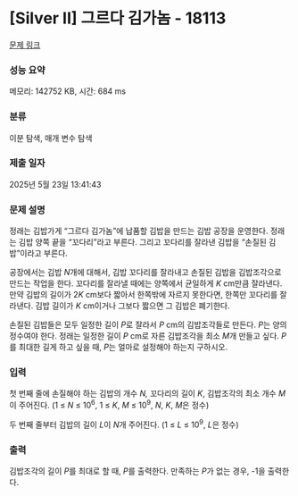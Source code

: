 # [Silver II] 그르다 김가놈 - 18113 

[문제 링크](https://www.acmicpc.net/problem/18113) 

### 성능 요약

메모리: 142752 KB, 시간: 684 ms

### 분류

이분 탐색, 매개 변수 탐색

### 제출 일자

2025년 5월 23일 13:41:43

### 문제 설명

<p>정래는 김밥가게 “그르다 김가놈”에 납품할 김밥을 만드는 김밥 공장을 운영한다. 정래는 김밥 양쪽 끝을 “꼬다리”라고 부른다. 그리고 꼬다리를 잘라낸 김밥을 “손질된 김밥”이라고 부른다. </p>

<p>공장에서는 김밥 <em>N</em>개에 대해서, 김밥 꼬다리를 잘라내고 손질된 김밥을 김밥조각으로 만드는 작업을 한다. 꼬다리를 잘라낼 때에는 양쪽에서 균일하게 <em>K</em> cm만큼 잘라낸다. 만약 김밥의 길이가 2<em>K</em> cm보다 짧아서 한쪽밖에 자르지 못한다면, 한쪽만 꼬다리를 잘라낸다. 김밥 길이가 <em>K</em> cm이거나 그보다 짧으면 그 김밥은 폐기한다.</p>

<p>손질된 김밥들은 모두 일정한 길이 <em>P</em>로 잘라서 <em>P</em> cm의 김밥조각들로 만든다. <em>P</em>는 양의 정수여야 한다. 정래는 일정한 길이 <em>P</em> cm로 자른 김밥조각을 최소 <em>M</em>개 만들고 싶다. <em>P</em>를 최대한 길게 하고 싶을 때, <em>P</em>는 얼마로 설정해야 하는지 구하시오.</p>

### 입력 

 <p>첫 번째 줄에 손질해야 하는 김밥의 개수 <em>N,</em> 꼬다리의 길이 <em>K</em>, 김밥조각의 최소 개수 <em>M</em>이 주어진다. (1 ≤ <em>N</em> ≤ 10<sup>6</sup>, 1 ≤ <em>K</em>, <em>M</em> ≤ 10<sup>9</sup>, <em>N</em>, <em>K</em>, <em>M</em>은 정수)</p>

<p>두 번째 줄부터 김밥의 길이 <em>L</em>이 <em>N</em>개 주어진다. (1 ≤ <em>L</em> ≤ 10<sup>9</sup>, <em>L</em>은 정수)</p>

### 출력 

 <p>김밥조각의 길이 <em>P</em>를 최대로 할 때, <em>P</em>를 출력한다. 만족하는 <em>P</em>가 없는 경우, -1을 출력한다.</p>

